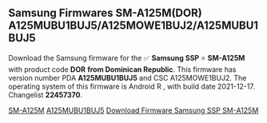 <h2>Samsung Firmwares SM-A125M(DOR) A125MUBU1BUJ5/A125MOWE1BUJ2/A125MUBU1BUJ5</h2>
Download the Samsung firmware for the ✅ <strong>Samsung SSP </strong> ⭐ <strong>SM-A125M</strong> with product code <strong>DOR</strong> <strong> from Dominican Republic</strong>. This firmware has version number PDA <strong>A125MUBU1BUJ5</strong> and CSC A125MOWE1BUJ2. The operating system of this firmware is Android R , with build date 2021-12-17. Changelist <strong>22457370</strong>.


[SM-A125M](https://samfirm.shop/samsung/model/SM-A125M)
[A125MUBU1BUJ5](https://samfirm.shop/samsung/pda/A125MUBU1BUJ5)
[Download Firmware Samsung SSP SM-A125M](https://samfirm.shop/samsung/firmware/482967)
